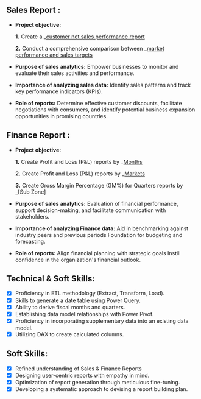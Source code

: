 ## Sales Report :


- **Project objective:** 

    **1.** Create a _[customer net sales performance report](https://github.com/Nandankumars/Excel-Sales-Analytics/blob/main/customer%20net%20sales%20performance.pdf) 

    **2.** Conduct a comprehensive comparison between _[market performance and sales targets](https://github.com/Nandankumars/Excel-Sales-Analytics/blob/main/market%20performance%20vs%20target.pdf)

- **Purpose of sales analytics:** Empower businesses to monitor and evaluate their sales activities and performance.

- **Importance of analyzing sales data:** Identify sales patterns and track key performance indicators (KPIs).

- **Role of reports:** Determine effective customer discounts, facilitate negotiations with consumers, and identify potential business expansion opportunities in promising countries.


## Finance Report :

- **Project objective:** 

    **1.** Create Profit and Loss (P&L) reports by _[Months](https://github.com/Nandankumars/Excel-Sales-Analytics/blob/main/p%26l%20fiscal%20month.pdf) 

   **2.** Create Profit and Loss (P&L) reports by _[Markets](https://github.com/Nandankumars/Excel-Sales-Analytics/blob/main/p%26l%20markets.pdf)

  **3.** Create Gross Margin Percentage (GM%) for Quarters reports by _[Sub Zone]

- **Purpose of sales analytics:** Evaluation of financial performance, support decision-making, and facilitate communication with stakeholders.

- **Importance of analyzing Finance data:** Aid in benchmarking against industry peers and previous periods Foundation for budgeting and forecasting.

- **Role of reports:** Align financial planning with strategic goals Instill confidence in the organization's financial outlook.


## Technical & Soft Skills:
- [x]	Proficiency in ETL methodology (Extract, Transform, Load).
- [x]	Skills to generate a date table using Power Query.
- [x]	Ability to derive fiscal months and quarters.
- [x]	Establishing data model relationships with Power Pivot.
- [x]	Proficiency in incorporating supplementary data into an existing data model.
- [x]	Utilizing DAX to create calculated columns.

## Soft Skills:
- [x]	Refined understanding of Sales & Finance Reports
- [x]	Designing user-centric reports with empathy in mind.
- [x]	Optimization of report generation through meticulous fine-tuning.
- [x]	Developing a systematic approach to devising a report building plan.
